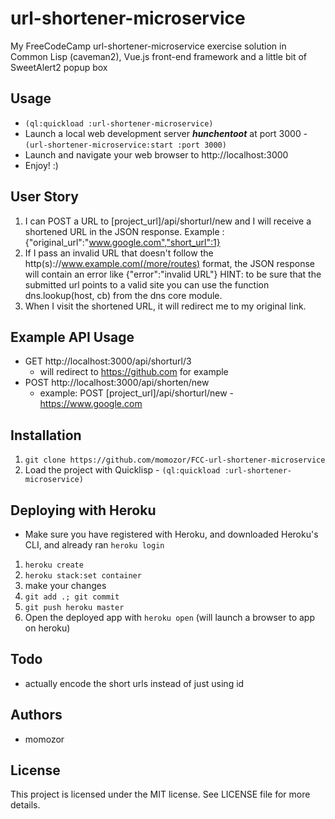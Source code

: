 # url-shortener-microservice
My FreeCodeCamp url-shortener-microservice exercise solution in Common Lisp (caveman2), Vue.js front-end framework and a little bit of SweetAlert2 popup box

## Usage
* `(ql:quickload :url-shortener-microservice)`
* Launch a local web development server ***hunchentoot*** at port 3000 - `(url-shortener-microservice:start :port 3000)`
* Launch and navigate your web browser to http://localhost:3000
* Enjoy! :)

## User Story
1. I can POST a URL to [project_url]/api/shorturl/new and I will receive a shortened URL in the JSON response.
Example : {"original_url":"www.google.com","short_url":1}
2. If I pass an invalid URL that doesn't follow the http(s)://www.example.com(/more/routes) format, the JSON response will contain an error like {"error":"invalid URL"}
HINT: to be sure that the submitted url points to a valid site you can use the function dns.lookup(host, cb) from the dns core module.
3. When I visit the shortened URL, it will redirect me to my original link.


## Example API Usage
* GET http://localhost:3000/api/shorturl/3
  - will redirect to https://github.com for example
* POST http://localhost:3000/api/shorten/new
  - example: POST [project_url]/api/shorturl/new - https://www.google.com

## Installation
1. `git clone https://github.com/momozor/FCC-url-shortener-microservice`
2. Load the project with Quicklisp - `(ql:quickload :url-shortener-microservice)`

## Deploying with Heroku
* Make sure you have registered with Heroku, and downloaded Heroku's CLI, and already ran
`heroku login`

1. `heroku create`
2. `heroku stack:set container`
3. make your changes
4. `git add .; git commit`
5. `git push heroku master`
6. Open the deployed app with `heroku open` (will launch a browser to app on heroku)

## Todo
* actually encode the short urls instead of just using
id

## Authors
* momozor

## License
This project is licensed under the MIT license. See LICENSE file for more details.
